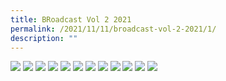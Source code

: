 ```yaml
---
title: BRoadcast Vol 2 2021
permalink: /2021/11/11/broadcast-vol-2-2021/1/
description: ""
---
```



<img src="/images/layout_Vol_2_2021_01.jpg">
<img src="/images/layout_Vol_2_2021_02.jpg">
<img src="/images/layout_Vol_2_2021_03.jpg">
<img src="/images/layout_Vol_2_2021_04.jpg">
<img src="/images/layout_Vol_2_2021_05.jpg">
<img src="/images/layout_Vol_2_2021_06.jpg">
<img src="/images/layout_Vol_2_2021_07.jpg">
<img src="/images/layout_Vol_2_2021_08.jpg">
<img src="/images/layout_Vol_2_2021_09.jpg">
<img src="/images/layout_Vol_2_2021_10.jpg">
<img src="/images/layout_Vol_2_2021_11.jpg">
<img src="/images/layout_Vol_2_2021_12.jpg">